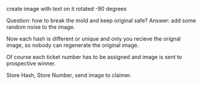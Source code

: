 create image with text on it rotated -90 degrees

Question: how to break the mold and keep original safe?
Answer: add some random noise to the image.

Now each hash is different or unique and only you recieve the orignal image, so nobody can regenerate the original image.

Of course each ticket number has to be assigned and image is sent to prospective winner.

Store Hash, Store Number, send image to claimer.

